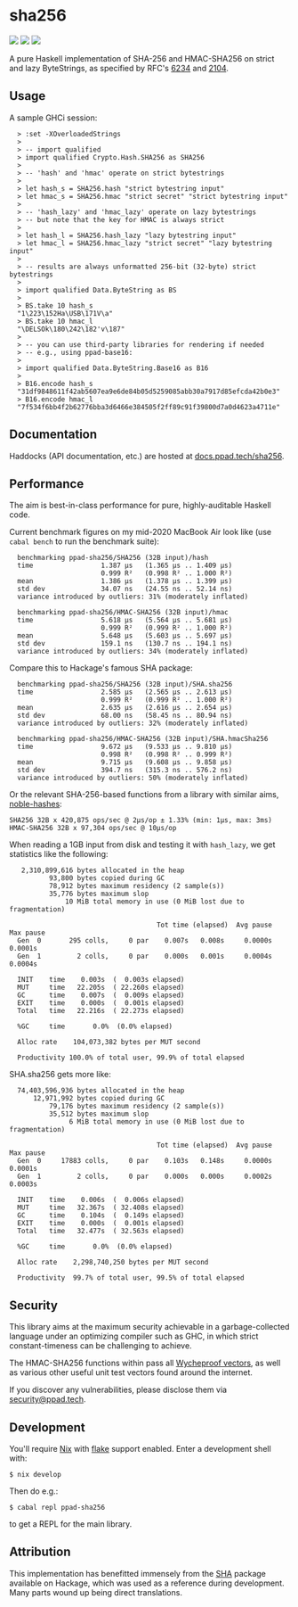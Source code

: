 # sha256

[![](https://img.shields.io/hackage/v/ppad-sha256?color=blue)](https://hackage.haskell.org/package/ppad-sha256)
![](https://img.shields.io/badge/license-MIT-brightgreen)
[![](https://img.shields.io/badge/haddock-sha256-lightblue)](https://docs.ppad.tech/sha256)

A pure Haskell implementation of SHA-256 and HMAC-SHA256 on strict and
lazy ByteStrings, as specified by RFC's [6234][r6234] and [2104][r2104].

## Usage

A sample GHCi session:

```
  > :set -XOverloadedStrings
  >
  > -- import qualified
  > import qualified Crypto.Hash.SHA256 as SHA256
  >
  > -- 'hash' and 'hmac' operate on strict bytestrings
  >
  > let hash_s = SHA256.hash "strict bytestring input"
  > let hmac_s = SHA256.hmac "strict secret" "strict bytestring input"
  >
  > -- 'hash_lazy' and 'hmac_lazy' operate on lazy bytestrings
  > -- but note that the key for HMAC is always strict
  >
  > let hash_l = SHA256.hash_lazy "lazy bytestring input"
  > let hmac_l = SHA256.hmac_lazy "strict secret" "lazy bytestring input"
  >
  > -- results are always unformatted 256-bit (32-byte) strict bytestrings
  >
  > import qualified Data.ByteString as BS
  >
  > BS.take 10 hash_s
  "1\223\152Ha\USB\171V\a"
  > BS.take 10 hmac_l
  "\DELSOk\180\242\182'v\187"
  >
  > -- you can use third-party libraries for rendering if needed
  > -- e.g., using ppad-base16:
  >
  > import qualified Data.ByteString.Base16 as B16
  >
  > B16.encode hash_s
  "31df9848611f42ab5607ea9e6de84b05d5259085abb30a7917d85efcda42b0e3"
  > B16.encode hmac_l
  "7f534f6bb4f2b62776bba3d6466e384505f2ff89c91f39800d7a0d4623a4711e"
```

## Documentation

Haddocks (API documentation, etc.) are hosted at
[docs.ppad.tech/sha256][hadoc].

## Performance

The aim is best-in-class performance for pure, highly-auditable Haskell
code.

Current benchmark figures on my mid-2020 MacBook Air look like (use
`cabal bench` to run the benchmark suite):

```
  benchmarking ppad-sha256/SHA256 (32B input)/hash
  time                 1.387 μs   (1.365 μs .. 1.409 μs)
                       0.999 R²   (0.998 R² .. 1.000 R²)
  mean                 1.386 μs   (1.378 μs .. 1.399 μs)
  std dev              34.07 ns   (24.55 ns .. 52.14 ns)
  variance introduced by outliers: 31% (moderately inflated)

  benchmarking ppad-sha256/HMAC-SHA256 (32B input)/hmac
  time                 5.618 μs   (5.564 μs .. 5.681 μs)
                       0.999 R²   (0.999 R² .. 1.000 R²)
  mean                 5.648 μs   (5.603 μs .. 5.697 μs)
  std dev              159.1 ns   (130.7 ns .. 194.1 ns)
  variance introduced by outliers: 34% (moderately inflated)
```

Compare this to Hackage's famous SHA package:

```
  benchmarking ppad-sha256/SHA256 (32B input)/SHA.sha256
  time                 2.585 μs   (2.565 μs .. 2.613 μs)
                       0.999 R²   (0.999 R² .. 1.000 R²)
  mean                 2.635 μs   (2.616 μs .. 2.654 μs)
  std dev              68.00 ns   (58.45 ns .. 80.94 ns)
  variance introduced by outliers: 32% (moderately inflated)

  benchmarking ppad-sha256/HMAC-SHA256 (32B input)/SHA.hmacSha256
  time                 9.672 μs   (9.533 μs .. 9.810 μs)
                       0.998 R²   (0.998 R² .. 0.999 R²)
  mean                 9.715 μs   (9.608 μs .. 9.858 μs)
  std dev              394.7 ns   (315.3 ns .. 576.2 ns)
  variance introduced by outliers: 50% (moderately inflated)

```

Or the relevant SHA-256-based functions from a library with similar
aims, [noble-hashes][noble]:

```
SHA256 32B x 420,875 ops/sec @ 2μs/op ± 1.33% (min: 1μs, max: 3ms)
HMAC-SHA256 32B x 97,304 ops/sec @ 10μs/op
```

When reading a 1GB input from disk and testing it with `hash_lazy`, we
get statistics like the following:

```
   2,310,899,616 bytes allocated in the heap
          93,800 bytes copied during GC
          78,912 bytes maximum residency (2 sample(s))
          35,776 bytes maximum slop
              10 MiB total memory in use (0 MiB lost due to fragmentation)

                                     Tot time (elapsed)  Avg pause  Max pause
  Gen  0       295 colls,     0 par    0.007s   0.008s     0.0000s    0.0001s
  Gen  1         2 colls,     0 par    0.000s   0.001s     0.0004s    0.0004s

  INIT    time    0.003s  (  0.003s elapsed)
  MUT     time   22.205s  ( 22.260s elapsed)
  GC      time    0.007s  (  0.009s elapsed)
  EXIT    time    0.000s  (  0.001s elapsed)
  Total   time   22.216s  ( 22.273s elapsed)

  %GC     time       0.0%  (0.0% elapsed)

  Alloc rate    104,073,382 bytes per MUT second

  Productivity 100.0% of total user, 99.9% of total elapsed
```

SHA.sha256 gets more like:

```
  74,403,596,936 bytes allocated in the heap
      12,971,992 bytes copied during GC
          79,176 bytes maximum residency (2 sample(s))
          35,512 bytes maximum slop
               6 MiB total memory in use (0 MiB lost due to fragmentation)

                                     Tot time (elapsed)  Avg pause  Max pause
  Gen  0     17883 colls,     0 par    0.103s   0.148s     0.0000s    0.0001s
  Gen  1         2 colls,     0 par    0.000s   0.000s     0.0002s    0.0003s

  INIT    time    0.006s  (  0.006s elapsed)
  MUT     time   32.367s  ( 32.408s elapsed)
  GC      time    0.104s  (  0.149s elapsed)
  EXIT    time    0.000s  (  0.001s elapsed)
  Total   time   32.477s  ( 32.563s elapsed)

  %GC     time       0.0%  (0.0% elapsed)

  Alloc rate    2,298,740,250 bytes per MUT second

  Productivity  99.7% of total user, 99.5% of total elapsed
```

## Security

This library aims at the maximum security achievable in a
garbage-collected language under an optimizing compiler such as GHC, in
which strict constant-timeness can be challenging to achieve.

The HMAC-SHA256 functions within pass all [Wycheproof vectors][wyche],
as well as various other useful unit test vectors found around the
internet.

If you discover any vulnerabilities, please disclose them via
security@ppad.tech.

## Development

You'll require [Nix][nixos] with [flake][flake] support enabled. Enter a
development shell with:

```
$ nix develop
```

Then do e.g.:

```
$ cabal repl ppad-sha256
```

to get a REPL for the main library.

## Attribution

This implementation has benefitted immensely from the [SHA][hacka]
package available on Hackage, which was used as a reference during
development. Many parts wound up being direct translations.

[nixos]: https://nixos.org/
[flake]: https://nixos.org/manual/nix/unstable/command-ref/new-cli/nix3-flake.html
[hadoc]: https://docs.ppad.tech/sha256
[hacka]: https://hackage.haskell.org/package/SHA
[r6234]: https://datatracker.ietf.org/doc/html/rfc6234
[r2104]: https://datatracker.ietf.org/doc/html/rfc2104
[noble]: https://github.com/paulmillr/noble-hashes
[wyche]: https://github.com/C2SP/wycheproof
